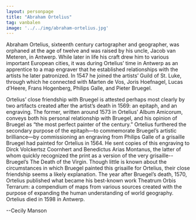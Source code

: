 ```yaml
---
layout: personpage
title: "Abraham Ortelius"
tag: vanbalen
image: '../../img/abraham-ortelius.jpg'
---
```


<p>Abraham Ortelius, sixteenth century cartographer and geographer, was orphaned at the age of twelve and was raised by his uncle, Jacob van Meteren, in Antwerp. While later in life his craft drew him to various important European cities, it was during Ortelius’ time in Antwerp as an apprentice to a map engraver that he established relationships with the artists he later patronized. In 1547 he joined the artists’ Guild of St. Luke, through which he connected with Marten de Vos, Joris Hoefnagel, Lucas d’Heere, Frans Hogenberg, Philips Galle, and Pieter Bruegel.</p>
<p>Ortelius’ close friendship with Bruegel is attested perhaps most clearly by two artifacts created after the artist’s death in 1569: an epitaph, and an engraving. The former, written around 1573 in Ortelius’ Album Amicorum, conveys both his personal relationship with Bruegel, and his opinion of Bruegel as “the most perfect painter of the century.” Ortelius furthered the secondary purpose of the epitaph—to commemorate Bruegel’s artistic brilliance—by commissioning an engraving from Philips Galle of a grisaille Bruegel had painted for Ortelius in 1564. He sent copies of this engraving to Dirck Volckertsz Coornhert and Benedictus Arias Montanus, the latter of whom quickly recognized the print as a version of the very grisaille--Bruegel’s The Death of the Virgin. Though little is known about the circumstances in which Bruegel painted this grisaille for Ortelius, their close friendship seems a likely explanation. The year after Bruegel’s death, 1570, Ortelius published what became his best-known work Theatrum Orbis Terrarum: a compendium of maps from various sources created with the purpose of expanding the human understanding of world geography. Ortelius died in 1598 in Antwerp.</p>
<p>--Cecily Manson</p>